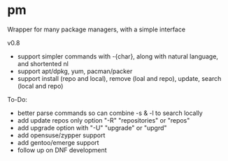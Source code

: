 pm
==

Wrapper for many package managers, with a simple interface


v0.8
- support simpler commands with -{char}, along with natural language, and shortented nl
- support apt/dpkg, yum, pacman/packer
- support install (repo and local), remove (loal and repo), update, search (local and repo)


To-Do:
- better parse commands so can combine -s & -l to search locally
- add update repos only option "-R" "repositories" or "repos"
- add upgrade option with "-U" "upgrade" or "upgrd"
- add opensuse/zypper support
- add gentoo/emerge support
- follow up on DNF development
